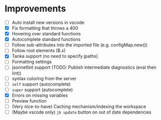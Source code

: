 # Improvements

- [ ] Auto install new versions in vscode
- [x] Fix formatting that throws a 400
- [x] Hovering over standard functions
- [x] Autocomplete standard functions
- [ ] Follow sub-attributes into the imported file (e.g. configMap.new())
- [ ] Follow root elements ($.x)
- [x] Tanka support (no need to specify jpaths)
- [ ] Formatting settings
- [ ] jsonnetlint support (TODO: Publish intermediate diagnostics (eval then lint))
- [ ] syntax coloring from the server
- [ ] `self` support (autocomplete)
- [ ] `super` support (autocomplete)
- [x] Errors on missing variables
- [ ] Preview function
- [ ] (Very nice-to-have) Caching mechanism/indexing the workspace
- [ ] (Maybe vscode only) `jb update` button on out of date dependencies

